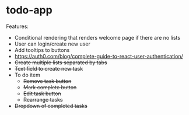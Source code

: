 # todo-app

Features:
- Conditional rendering that renders welcome page if there are no lists
- User can login/create new user
- Add tooltips to buttons
- https://auth0.com/blog/complete-guide-to-react-user-authentication/
- ~~Create multiple lists separated by tabs~~
- ~~Text field to create new task~~
- To do item
    - ~~Remove task button~~
    - ~~Mark complete button~~
    - ~~Edit task button~~
    - ~~Rearrange tasks~~
- ~~Dropdown of completed tasks~~
